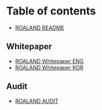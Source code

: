 # Table of contents

- [ROALAND README](README.md)

## Whitepaper

- [ROALAND Whitepaper ENG](whitepaper/roaland-whitepaper-eng.md)
- [ROALAND Whitepaper KOR](whitepaper/roaland-whitepaper-kor.md)

## Audit

- [ROALAND AUDIT](audit/roaland-audit.md)
